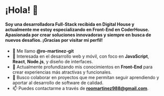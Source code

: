# ¡Hola! 👋  
#### Soy una desarrolladora Full-Stack recibida en Digital House y actualmente me estoy especializando en **Front-End** en CoderHouse. Apasionada por crear soluciones innovadoras y siempre en busca de nuevos desafíos. ¡Gracias por visitar mi perfil!

- 👋 Me llamo **@ro-martinez-git**
- 👀 Interesada en el desarrollo web y móvil, con foco en **JavaScript**, **React**, **Node.js**, y diseño de interfaces.
- 🌱 Actualmente profundizando mis conocimientos en **Front-End** para crear experiencias más atractivas y funcionales.
- 💞️ Busco colaborar en proyectos que me permitan seguir aprendiendo y aportar al desarrollo de software de calidad.
- 📫 Puedes contactarme a través de **roomartinez988@gmail.com**.

<!---
ro-martinez-git/ro-martinez-git is a ✨ special ✨ repository because its `README.md` (this file) appears on your GitHub profile.
You can click the Preview link to take a look at your changes.
--->
